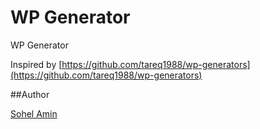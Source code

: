 # WP Generator
WP Generator

Inspired by [https://github.com/tareq1988/wp-generators](https://github.com/tareq1988/wp-generators)

##Author

[Sohel Amin](http://www.sohelamin.com)
